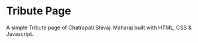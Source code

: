 # Tribute Page

A simple Tribute page of Chatrapati Shivaji Maharaj built with HTML, CSS & Javascript.




